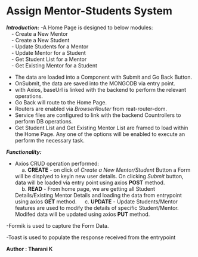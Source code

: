 # Assign Mentor-Students System

***Introduction:***
-A Home Page is designed to below modules:   
&emsp;- Create a New Mentor      
&emsp;- Create a New Student   
&emsp;- Update Students for a Mentor   
&emsp;- Update Mentor for a Student   
&emsp;- Get Student List for a Mentor   
&emsp;- Get Existing Mentor for a Student   
- The data are loaded into a Component with Submit and Go Back Button.   
- OnSubmit, the data are saved into the MONGODB via entry point.   
- with Axios, baseUrl is linked with the backend to perform the relevant operations.      
- Go Back will route to the Home Page.   
- Routers are enabled via *BrowserRouter* from reat-router-dom.   
- Service files are configured to link with the backend Countrollers to perform DB operations.   
- Get Student List and Get Existing Mentor List are framed to load within the Home Page. Any one of the options will be enabled to execute an perform the necessary task.   

***Functionality:***
- Axios CRUD operation performed:   
&emsp; a. **CREATE** - on click of *Create a New Mentor/Student* Button a Form will be displyed to keyin new user details. On clicking *Submit* button, data will be loaded via entry point using axios **POST** method.   
&emsp; b. **READ** - From home page, we are getting all Student Details/Existing Mentor Details and loading the data from entrypoint using axios **GET** method.
&emsp; c. **UPDATE** - Update Students/Mentor features are used to modify the details of specific Student/Mentor. Modifed data will be updated using axios **PUT** method.   
   
-Formik is used to capture the Form Data.   
   
-Toast is used to populate the response received from the entrypoint

**Author : Tharani K**